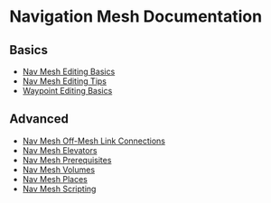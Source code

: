 # Navigation Mesh Documentation

## Basics

- [Nav Mesh Editing Basics]
- [Nav Mesh Editing Tips]
- [Waypoint Editing Basics]


## Advanced

- [Nav Mesh Off-Mesh Link Connections]
- [Nav Mesh Elevators]
- [Nav Mesh Prerequisites]
- [Nav Mesh Volumes]
- [Nav Mesh Places]
- [Nav Mesh Scripting]

<!-- Links -->
[Nav Mesh Editing Basics]: NAVMESH_BASIC_EDITING.md
[Waypoint Editing Basics]: WAYPOINT_BASICS.md
[Nav Mesh Places]: NAVMESH_PLACES.md
[Nav Mesh Off-Mesh Link Connections]: NAVMESH_OFFMESHLINKS.md
[Nav Mesh Editing Tips]: NAVMESH_EDITING_TIPS.md
[Nav Mesh Volumes]: NAVMESH_VOLUMES.md
[Nav Mesh Elevators]: NAVMESH_ELEVATORS.md
[Nav Mesh Prerequisites]: NAVMESH_PREREQUISITES.md
[Nav Mesh Scripting]: NAVMESH_SCRIPTING.md